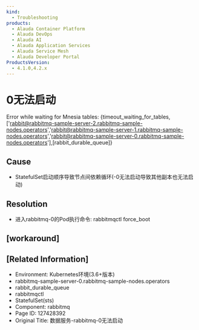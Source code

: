 ```yaml
---
kind:
  - Troubleshooting
products:
  - Alauda Container Platform
  - Alauda DevOps
  - Alauda AI
  - Alauda Application Services
  - Alauda Service Mesh
  - Alauda Developer Portal
ProductsVersion:
  - 4.1.0,4.2.x
---
```

<!-- A type of document that involves encountering a fault, diagnosing it, performing root cause analysis, and providing solutions. -->

# 0无法启动

Error while waiting for Mnesia tables: {timeout_waiting_for_tables,['rabbit@rabbitmq-sample-server-2.rabbitmq-sample-nodes.operators','rabbit@rabbitmq-sample-server-1.rabbitmq-sample-nodes.operators','rabbit@rabbitmq-sample-server-0.rabbitmq-sample-nodes.operators'],[rabbit_durable_queue]}

## Cause
- StatefulSet启动顺序导致节点间依赖循环(-0无法启动导致其他副本也无法启动)

## Resolution
- 进入rabbitmq-0的Pod执行命令: rabbitmqctl force_boot

## [workaround]

## [Related Information]
- Environment: Kubernetes环境(3.6+版本)
- rabbitmq-sample-server-0.rabbitmq-sample-nodes.operators
- rabbit_durable_queue
- rabbitmqctl
- StatefulSet(sts)
- Component: rabbitmq
- Page ID: 127428392
- Original Title: 数据服务-rabbitmq-0无法启动
